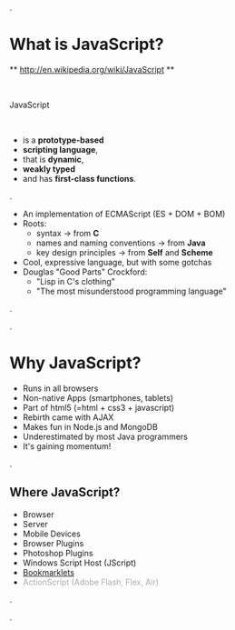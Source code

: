 .<div class="slide">

# What is JavaScript?

** <http://en.wikipedia.org/wiki/JavaScript> **

<br/>

JavaScript

<br/>

 * is a **prototype-based**
 * **scripting language**,
 * that is **dynamic**,
 * **weakly typed**
 * and has **first-class functions**.

.   <div class="handout">

 * An implementation of ECMAScript (ES + DOM + BOM)
 * Roots:
   * syntax -> from **C**
   * names and naming conventions -> from **Java**
   * key design principles -> from **Self** and **Scheme**
 * Cool, expressive language, but with some gotchas
 * Douglas "Good Parts" Crockford:
   * "Lisp in C's clothing"
   * "The most misunderstood programming language"

.   </div>

.</div><div class="slide">

# Why JavaScript?

 * Runs in all browsers
 * Non-native Apps (smartphones, tablets)
 * Part of html5 (=html + css3 + javascript)
 * Rebirth came with AJAX
 * Makes fun in Node.js and MongoDB
 * Underestimated by most Java programmers
 * It's gaining momentum!

.   <div class="handout">

## Where JavaScript?

 * Browser
 * Server
 * Mobile Devices
 * Browser Plugins
 * Photoshop Plugins
 * Windows Script Host (JScript)
 * [Bookmarklets](http://www.2ality.com/2011/06/implementing-bookmarklets.html)
 * <span style="color: #aaa">ActionScript (Adobe Flash, Flex, Air)</span>

.   </div>

.</div>
